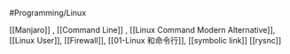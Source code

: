 #Programming/Linux 

[[Manjaro]] ,
[[Command Line]] ,
[[Linux Command Modern Alternative]],
[[Linux User]],
[[Firewall]],
[[01-Linux 和命令行]],
[[symbolic link]]
[[rysnc]]